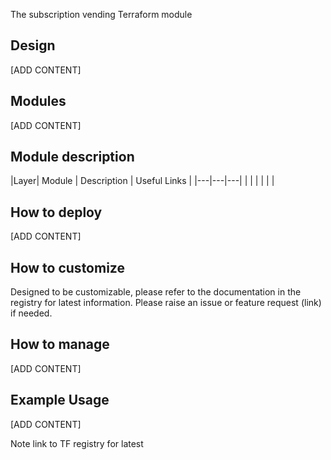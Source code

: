 The subscription vending Terraform module  

## Design

[ADD CONTENT]  

## Modules

[ADD CONTENT]  

## Module description

|Layer| Module | Description | Useful Links |
|---|---|---|
|  |  |
|  |  |

## How to deploy

[ADD CONTENT]  

## How to customize

Designed to be customizable, please refer to the documentation in the registry for latest information. Please raise an issue or feature request (link) if needed.

## How to manage

[ADD CONTENT]  

## Example Usage

[ADD CONTENT]

Note link to TF registry for latest